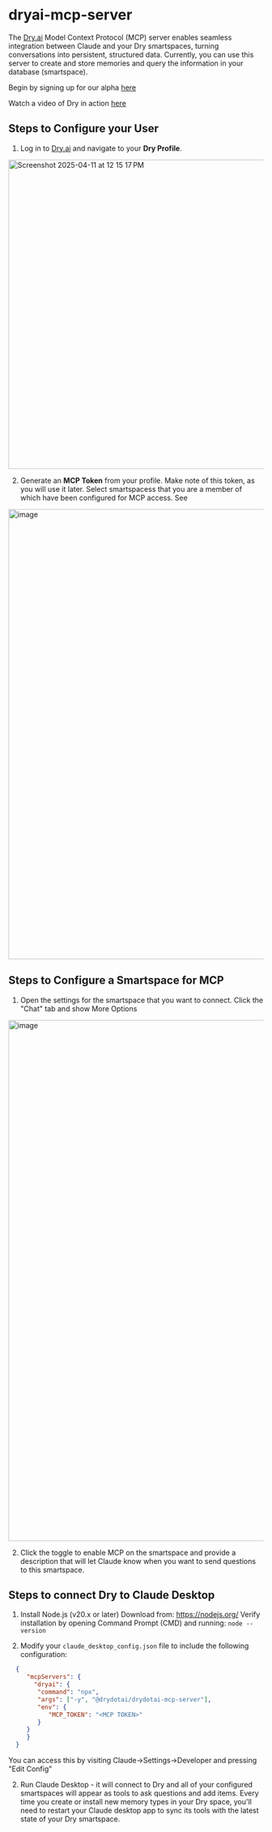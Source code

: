 # dryai-mcp-server

The [Dry.ai](https://dry.ai) Model Context Protocol (MCP) server enables seamless integration between Claude and your Dry smartspaces, turning conversations into persistent, structured data. Currently, you can use this server to create and store memories and query the information in your database (smartspace).

Begin by signing up for our alpha [here](https://dry.ai/getClaudeMemory)

Watch a video of Dry in action [here](https://youtu.be/TW55riZYsZo?si=pgbnrMACYSxk321Q)


## Steps to Configure your User

1. Log in to [Dry.ai](https://dry.ai) and navigate to your **Dry Profile**.
<img width="611" alt="Screenshot 2025-04-11 at 12 15 17 PM" src="https://github.com/user-attachments/assets/462d5e88-97f0-4f87-8e64-1e75c07bb8a8" />


2. Generate an **MCP Token** from your profile. Make note of this token, as you will use it later. Select smartspacess that you are a member of
    which have been configured for MCP access. See 
   
<img width="889" alt="image" src="https://github.com/user-attachments/assets/5ecc2bde-61e6-491b-8858-ce2f5e8a8eb8" />

## Steps to Configure a Smartspace for MCP

1. Open the settings for the smartspace that you want to connect. Click the "Chat" tab and show More Options
<img width="1029" alt="image" src="https://github.com/user-attachments/assets/dfa4c2c0-d1ac-495f-b2a0-50995b3c2df7" />

2. Click the toggle to enable MCP on the smartspace and provide a description that will let Claude know when you want to send questions to this smartspace.

## Steps to connect Dry to Claude Desktop

1. Install Node.js (v20.x or later)
   Download from: https://nodejs.org/
   Verify installation by opening Command Prompt (CMD) and running:
   ```node --version```

2. Modify your `claude_desktop_config.json` file to include the following configuration:
 ```json
   {
      "mcpServers": {
        "dryai": {
         "command": "npx",
         "args": ["-y", "@drydotai/drydotai-mcp-server"],
         "env": {
            "MCP_TOKEN": "<MCP TOKEN>"
         }
      }
      }
   }
   ```
You can access this by visiting Claude->Settings->Developer and pressing "Edit Config" 

2. Run Claude Desktop - it will connect to Dry and all of your configured smartspaces will appear as tools to ask questions and add items. Every time you create or install new memory types in your Dry space, you'll need to restart your Claude desktop app to sync its tools with the latest state of your Dry smartspace.

